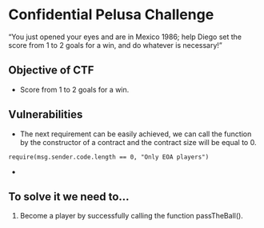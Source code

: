 # Confidential Pelusa Challenge

“You just opened your eyes and are in Mexico 1986; help Diego set the score from 1 to 2 goals for a win, and do whatever is necessary!”

## Objective of CTF

- Score from 1 to 2 goals for a win.

## Vulnerabilities

- The next requirement can be easily achieved, we can call the function by the constructor of a contract and the contract size will be equal to 0.

```
require(msg.sender.code.length == 0, "Only EOA players")
```

-

## To solve it we need to...

1. Become a player by successfully calling the function passTheBall().
